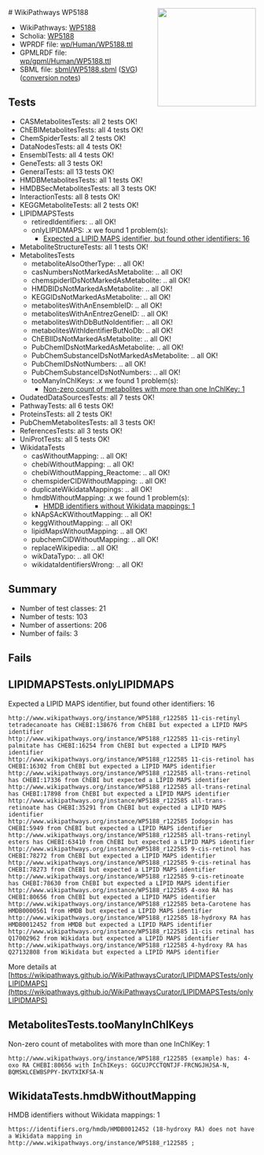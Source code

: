 <img style="float: right; width: 200px" src="../logo.png" />
# WikiPathways WP5188

* WikiPathways: [WP5188](https://identifiers.org/wikipathways:WP5188)
* Scholia: [WP5188](https://scholia.toolforge.org/wikipathways/WP5188)
* WPRDF file: [wp/Human/WP5188.ttl](../wp/Human/WP5188.ttl)
* GPMLRDF file: [wp/gpml/Human/WP5188.ttl](../wp/gpml/Human/WP5188.ttl)
* SBML file: [sbml/WP5188.sbml](../sbml/WP5188.sbml) ([SVG](../sbml/WP5188.svg)) ([conversion notes](../sbml/WP5188.txt))

## Tests
* CASMetabolitesTests: all 2 tests OK!
* ChEBIMetabolitesTests: all 4 tests OK!
* ChemSpiderTests: all 2 tests OK!
* DataNodesTests: all 4 tests OK!
* EnsemblTests: all 4 tests OK!
* GeneTests: all 3 tests OK!
* GeneralTests: all 13 tests OK!
* HMDBMetabolitesTests: all 1 tests OK!
* HMDBSecMetabolitesTests: all 3 tests OK!
* InteractionTests: all 8 tests OK!
* KEGGMetaboliteTests: all 2 tests OK!
* LIPIDMAPSTests
    * retiredIdentifiers: .. all OK!
    * onlyLIPIDMAPS: .x we found 1 problem(s):
        * [Expected a LIPID MAPS identifier, but found other identifiers: 16](#d0bfb67e)
* MetaboliteStructureTests: all 1 tests OK!
* MetabolitesTests
    * metaboliteAlsoOtherType: .. all OK!
    * casNumbersNotMarkedAsMetabolite: .. all OK!
    * chemspiderIDsNotMarkedAsMetabolite: .. all OK!
    * HMDBIDsNotMarkedAsMetabolite: .. all OK!
    * KEGGIDsNotMarkedAsMetabolite: .. all OK!
    * metabolitesWithAnEnsembleID: .. all OK!
    * metabolitesWithAnEntrezGeneID: .. all OK!
    * metabolitesWithDbButNoIdentifier: .. all OK!
    * metabolitesWithIdentifierButNoDb: .. all OK!
    * ChEBIIDsNotMarkedAsMetabolite: .. all OK!
    * PubChemIDsNotMarkedAsMetabolite: .. all OK!
    * PubChemSubstanceIDsNotMarkedAsMetabolite: .. all OK!
    * PubChemIDsNotNumbers: .. all OK!
    * PubChemSubstanceIDsNotNumbers: .. all OK!
    * tooManyInChIKeys: .x we found 1 problem(s):
        * [Non-zero count of metabolites with more than one InChIKey: 1](#a4e4037e)
* OudatedDataSourcesTests: all 7 tests OK!
* PathwayTests: all 6 tests OK!
* ProteinsTests: all 2 tests OK!
* PubChemMetabolitesTests: all 3 tests OK!
* ReferencesTests: all 3 tests OK!
* UniProtTests: all 5 tests OK!
* WikidataTests
    * casWithoutMapping: .. all OK!
    * chebiWithoutMapping: .. all OK!
    * chebiWithoutMapping_Reactome: .. all OK!
    * chemspiderCIDWithoutMapping: .. all OK!
    * duplicateWikidataMappings: .. all OK!
    * hmdbWithoutMapping: .x we found 1 problem(s):
        * [HMDB identifiers without Wikidata mappings: 1](#8860e69b)
    * kNApSAcKWithoutMapping: .. all OK!
    * keggWithoutMapping: .. all OK!
    * lipidMapsWithoutMapping: .. all OK!
    * pubchemCIDWithoutMapping: .. all OK!
    * replaceWikipedia: .. all OK!
    * wikDataTypo: .. all OK!
    * wikidataIdentifiersWrong: .. all OK!


## Summary

* Number of test classes: 21
* Number of tests: 103
* Number of assertions: 206
* Number of fails: 3

## Fails

<a name="d0bfb67e" />

## LIPIDMAPSTests.onlyLIPIDMAPS

Expected a LIPID MAPS identifier, but found other identifiers: 16
```
http://www.wikipathways.org/instance/WP5188_r122585 11-cis-retinyl tetradecanoate has CHEBI:138676 from ChEBI but expected a LIPID MAPS identifier
http://www.wikipathways.org/instance/WP5188_r122585 11-cis-retinyl palmitate has CHEBI:16254 from ChEBI but expected a LIPID MAPS identifier
http://www.wikipathways.org/instance/WP5188_r122585 11-cis-retinol has CHEBI:16302 from ChEBI but expected a LIPID MAPS identifier
http://www.wikipathways.org/instance/WP5188_r122585 all-trans-retinol has CHEBI:17336 from ChEBI but expected a LIPID MAPS identifier
http://www.wikipathways.org/instance/WP5188_r122585 all-trans-retinal has CHEBI:17898 from ChEBI but expected a LIPID MAPS identifier
http://www.wikipathways.org/instance/WP5188_r122585 all-trans-retinoate has CHEBI:35291 from ChEBI but expected a LIPID MAPS identifier
http://www.wikipathways.org/instance/WP5188_r122585 Iodopsin has CHEBI:5949 from ChEBI but expected a LIPID MAPS identifier
http://www.wikipathways.org/instance/WP5188_r122585 all-trans-retinyl esters has CHEBI:63410 from ChEBI but expected a LIPID MAPS identifier
http://www.wikipathways.org/instance/WP5188_r122585 9-cis-retinol has CHEBI:78272 from ChEBI but expected a LIPID MAPS identifier
http://www.wikipathways.org/instance/WP5188_r122585 9-cis-retinal has CHEBI:78273 from ChEBI but expected a LIPID MAPS identifier
http://www.wikipathways.org/instance/WP5188_r122585 9-cis-retinoate has CHEBI:78630 from ChEBI but expected a LIPID MAPS identifier
http://www.wikipathways.org/instance/WP5188_r122585 4-oxo RA has CHEBI:80656 from ChEBI but expected a LIPID MAPS identifier
http://www.wikipathways.org/instance/WP5188_r122585 beta-Carotene has HMDB0000561 from HMDB but expected a LIPID MAPS identifier
http://www.wikipathways.org/instance/WP5188_r122585 18-hydroxy RA has HMDB0012452 from HMDB but expected a LIPID MAPS identifier
http://www.wikipathways.org/instance/WP5188_r122585 11-cis retinal has Q17002962 from Wikidata but expected a LIPID MAPS identifier
http://www.wikipathways.org/instance/WP5188_r122585 4-hydroxy RA has Q27132808 from Wikidata but expected a LIPID MAPS identifier
```

More details at [https://wikipathways.github.io/WikiPathwaysCurator/LIPIDMAPSTests/onlyLIPIDMAPS](https://wikipathways.github.io/WikiPathwaysCurator/LIPIDMAPSTests/onlyLIPIDMAPS)

<a name="a4e4037e" />

## MetabolitesTests.tooManyInChIKeys

Non-zero count of metabolites with more than one InChIKey: 1
```
http://www.wikipathways.org/instance/WP5188_r122585 (example) has: 4-oxo RA CHEBI:80656 with InChIKeys: GGCUJPCCTQNTJF-FRCNGJHJSA-N, BQMSKLCEWBSPPY-IKVTXIKFSA-N
```

<a name="8860e69b" />

## WikidataTests.hmdbWithoutMapping

HMDB identifiers without Wikidata mappings: 1
```
https://identifiers.org/hmdb/HMDB0012452 (18-hydroxy RA) does not have a Wikidata mapping in http://www.wikipathways.org/instance/WP5188_r122585 ; 
```

